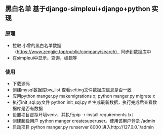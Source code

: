 ## 黑白名单 基于django-simpleui+django+python 实现


### 原理

-  拉取 小曾的黑白名单数据（https://www.zengjie.top/public/company/search） 同步到数据库中
-  在simpleui中显示，查询，编辑等


### 使用
- 下载源码
- 创建mysql数据库bw_list 查看setting文件数据库信息是否一致
- 应用python manger.py makemigrations x; python manger.py migrate x
- 执行init_sql.py文件 python init_sql.py # 生成最新数据，执行完成后查看数据库是否有数据
- 设置项目虚拟环境venv，并执行pip -r install requirements.txt
- 创建超级用户 python manger createsuperuser。使用该用户登录 /admin
- 启动项目 python manger.py runserver 8000 进入http://127.0.0.1/admin